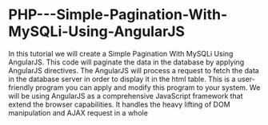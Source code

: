 # PHP---Simple-Pagination-With-MySQLi-Using-AngularJS
In this tutorial we will create a Simple Pagination With MySQLi Using AngularJS. This code will paginate the data in the database by applying AngularJS directives. The AngularJS will process a request to fetch the data in the database server in order to display it in the html table. This is a user-friendly program you can apply and modify this program to your system.  We will be using AngularJS as a comprehensive JavaScript framework that extend the browser capabilities. It handles the heavy lifting of DOM manipulation and AJAX request in a whole
